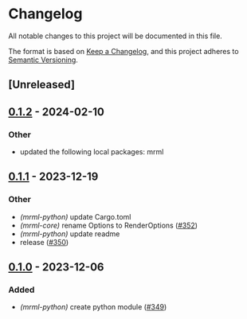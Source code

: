 # Changelog
All notable changes to this project will be documented in this file.

The format is based on [Keep a Changelog](https://keepachangelog.com/en/1.0.0/),
and this project adheres to [Semantic Versioning](https://semver.org/spec/v2.0.0.html).

## [Unreleased]

## [0.1.2](https://github.com/jdrouet/mrml/compare/mrml-python-v0.1.1...mrml-python-v0.1.2) - 2024-02-10

### Other
- updated the following local packages: mrml

## [0.1.1](https://github.com/jdrouet/mrml/compare/mrml-python-v0.1.0...mrml-python-v0.1.1) - 2023-12-19

### Other
- *(mrml-python)* update Cargo.toml
- *(mrml-core)* rename Options to RenderOptions ([#352](https://github.com/jdrouet/mrml/pull/352))
- *(mrml-python)* update readme
- release ([#350](https://github.com/jdrouet/mrml/pull/350))

## [0.1.0](https://github.com/jdrouet/mrml/releases/tag/mrml-python-v0.1.0) - 2023-12-06

### Added
- *(mrml-python)* create python module ([#349](https://github.com/jdrouet/mrml/pull/349))
